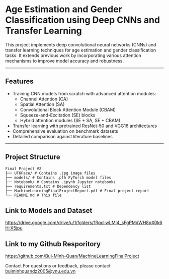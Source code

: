 # Age Estimation and Gender Classification using Deep CNNs and Transfer Learning

This project implements deep convolutional neural networks (CNNs) and transfer learning techniques for age estimation and gender classification tasks. It extends previous work by incorporating various attention mechanisms to improve model accuracy and robustness.

---

## Features

- Training CNN models from scratch with advanced attention modules:  
  - Channel Attention (CA)  
  - Spatial Attention (SA)  
  - Convolutional Block Attention Module (CBAM)  
  - Squeeze-and-Excitation (SE) blocks  
  - Hybrid attention modules (SE + SA, SE + CBAM)  
- Transfer learning with pretrained ResNet-50 and VGG16 architectures  
- Comprehensive evaluation on benchmark datasets  
- Detailed comparison against literature baselines  

---

## Project Structure
```
Final Project V2
├── UTKFace/ # Contains .jpg image files
├── models/ # Contains .pth PyTorch model files
├── Notebook/ # Contains .ipynb Jupyter notebooks
├── requirements.txt # Dependency list
├── MachineLearningFinalProjectReport.pdf # Final project report
└── README.md # This file
```

## Link to Models and Dataset
https://drive.google.com/drive/u/1/folders/1RqcliwLMI4_sFgPMdWH8qX0k6H-X5jpu

## Link to my Github Resporitory
https://github.com/Bui-Minh-Quan/MachineLearningFinalProject


Contact
For questions or feedback, please contact buiminhquandz2005@vnu.edu.vn



